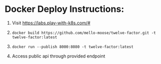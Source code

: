# Docker Deploy Instructions:

1. Visit https://labs.play-with-k8s.com/#

1. `docker build https://github.com/mello-moose/twelve-factor.git -t twelve-factor:latest`

1. `docker run --publish 8000:8080 -t twelve-factor:latest`

1. Access public api through provided endpoint
